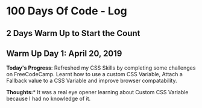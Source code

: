 # 100 Days Of Code - Log

## 2 Days Warm Up to Start the Count

## Warm Up Day 1: April 20, 2019

**Today's Progress**: Refreshed my CSS Skills by completing some challenges on FreeCodeCamp. Learnt how to use a custom CSS Variable, Attach a Fallback value to a CSS Variable and improve browser compatability.

**Thoughts:*** It was a real eye opener learning about Custom CSS Variable because I had no knowledge of it.



